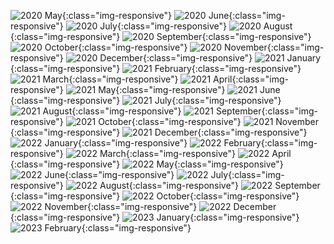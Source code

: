 ![2020 May](/humblebundle/HB_2020_05.png){:class="img-responsive"}
![2020 June](/humblebundle/HB_2020_06.png){:class="img-responsive"}
![2020 July](/humblebundle/HB_2020_07.png){:class="img-responsive"}
![2020 August](/humblebundle/HB_2020_08.png){:class="img-responsive"}
![2020 September](/humblebundle/HB_2020_09.png){:class="img-responsive"}
![2020 October](/humblebundle/HB_2020_10.png){:class="img-responsive"}
![2020 November](/humblebundle/HB_2020_11.png){:class="img-responsive"}
![2020 December](/humblebundle/HB_2020_12.png){:class="img-responsive"}
![2021 January](/humblebundle/HB_2021_01.png){:class="img-responsive"}
![2021 February](/humblebundle/HB_2021_02.png){:class="img-responsive"}
![2021 March](/humblebundle/HB_2021_03.png){:class="img-responsive"}
![2021 April](/humblebundle/HB_2021_04.png){:class="img-responsive"}
![2021 May](/humblebundle/HB_2021_05.png){:class="img-responsive"}
![2021 June](/humblebundle/HB_2021_06.png){:class="img-responsive"}
![2021 July](/humblebundle/HB_2021_07.png){:class="img-responsive"}
![2021 August](/humblebundle/HB_2021_08.png){:class="img-responsive"}
![2021 September](/humblebundle/HB_2021_09.png){:class="img-responsive"}
![2021 October](/humblebundle/HB_2021_10.png){:class="img-responsive"}
![2021 November](/humblebundle/HB_2021_11.png){:class="img-responsive"}
![2021 December](/humblebundle/HB_2021_12.png){:class="img-responsive"}
![2022 January](/humblebundle/HB_2022_01.png){:class="img-responsive"}
![2022 February](/humblebundle/HB_2022_02.png){:class="img-responsive"}
![2022 March](/humblebundle/HB_2022_03.png){:class="img-responsive"}
![2022 April](/humblebundle/HB_2022_04.png){:class="img-responsive"}
![2022 May](/humblebundle/HB_2022_05.png){:class="img-responsive"}
![2022 June](/humblebundle/HB_2022_06.png){:class="img-responsive"}
![2022 July](/humblebundle/HB_2022_07.png){:class="img-responsive"}
![2022 August](/humblebundle/HB_2022_08.png){:class="img-responsive"}
![2022 September](/humblebundle/HB_2022_09.png){:class="img-responsive"}
![2022 October](/humblebundle/HB_2022_10.png){:class="img-responsive"}
![2022 November](/humblebundle/HB_2022_11.png){:class="img-responsive"}
![2022 December](/humblebundle/HB_2022_12.png){:class="img-responsive"}
![2023 January](/humblebundle/HB_2023_01.png){:class="img-responsive"}
![2023 February](/humblebundle/HB_2023_02.png){:class="img-responsive"}

